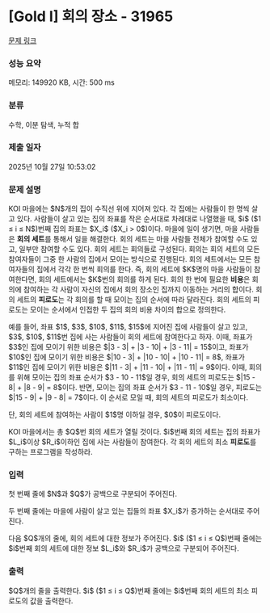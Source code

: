# [Gold I] 회의 장소 - 31965 

[문제 링크](https://www.acmicpc.net/problem/31965) 

### 성능 요약

메모리: 149920 KB, 시간: 500 ms

### 분류

수학, 이분 탐색, 누적 합

### 제출 일자

2025년 10월 27일 10:53:02

### 문제 설명

<p>KOI 마을에는 $N$개의 집이 수직선 위에 지어져 있다. 각 집에는 사람들이 한 명씩 살고 있다. 사람들이 살고 있는 집의 좌표를 작은 순서대로 차례대로 나열했을 때, $i$ ($1 ≤ i ≤ N$)번째 집의 좌표는 $X_i$ ($X_i > 0$)이다. 마을에 일이 생기면, 마을 사람들은 <strong>회의 세트</strong>를 통해서 일을 해결한다. 회의 세트는 마을 사람들 전체가 참여할 수도 있고, 일부만 참여할 수도 있다. 회의 세트는 회의들로 구성된다. 회의는 회의 세트의 모든 참여자들이 그중 한 사람의 집에서 모이는 방식으로 진행된다. 회의 세트에서는 모든 참여자들의 집에서 각각 한 번씩 회의를 한다. 즉, 회의 세트에 $K$명의 마을 사람들이 참여한다면, 회의 세트에서는 $K$번의 회의를 하게 된다. 회의 한 번에 필요한 <strong>비용</strong>은 회의에 참여하는 각 사람이 자신의 집에서 회의 장소인 집까지 이동하는 거리의 합이다. 회의 세트의 <strong>피로도</strong>는 각 회의를 할 때 모이는 집의 순서에 따라 달라진다. 회의 세트의 피로도는 모이는 순서에서 인접한 두 집의 회의 비용 차이의 합으로 정의한다.</p>

<p>예를 들어, 좌표 $1$, $3$, $10$, $11$, $15$에 지어진 집에 사람들이 살고 있고, $3$, $10$, $11$번 집에 사는 사람들이 회의 세트에 참여한다고 하자. 이때, 좌표가 $3$인 집에 모이기 위한 비용은 $|3 - 3| + |3 - 10| + |3 - 11| = 15$이고, 좌표가 $10$인 집에 모이기 위한 비용은 $|10 - 3| + |10 - 10| + |10 - 11| = 8$, 좌표가 $11$인 집에 모이기 위한 비용은 $|11 - 3| + |11 - 10| + |11 - 11| = 9$이다. 이때, 회의를 위해 모이는 집의 좌표 순서가 $3 - 10 - 11$일 경우, 회의 세트의 피로도는 $|15 - 8| + |8 - 9| = 8$이다. 반면, 모이는 집의 좌표 순서가 $3 - 11 - 10$일 경우, 피로도는 $|15 - 9| + |9 - 8| = 7$이다. 이 순서로 모일 때, 회의 세트의 피로도가 최소이다.</p>

<p>단, 회의 세트에 참여하는 사람이 $1$명 이하일 경우, $0$이 피로도이다.</p>

<p>KOI 마을에서는 총 $Q$번 회의 세트가 열릴 것이다. $i$번째 회의 세트는 집의 좌표가 $L_i$이상 $R_i$이하인 집에 사는 사람들이 참여한다. 각 회의 세트의 최소 <strong>피로도</strong>를 구하는 프로그램을 작성하라.</p>

### 입력 

 <p>첫 번째 줄에 $N$과 $Q$가 공백으로 구분되어 주어진다.</p>

<p>두 번째 줄에는 마을에 사람이 살고 있는 집들의 좌표 $X_i$가 증가하는 순서대로 주어진다.</p>

<p>다음 $Q$개의 줄에, 회의 세트에 대한 정보가 주어진다. $i$ ($1 ≤ i ≤ Q$)번째 줄에는 $i$번째 회의 세트에 대한 정보 $L_i$와 $R_i$가 공백으로 구분되어 주어진다.</p>

### 출력 

 <p>$Q$개의 줄을 출력한다. $i$ ($1 ≤ i ≤ Q$)번째 줄에는 $i$번째 회의 세트의 최소 피로도의 값을 출력한다.</p>

